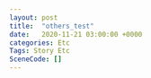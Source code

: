 ```yaml
---
layout: post
title:  "others_test"
date:   2020-11-21 03:00:00 +0000
categories: Etc
Tags: Story Etc
SceneCode: []
---
```

